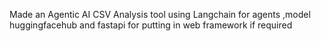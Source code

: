 Made an Agentic AI CSV Analysis tool using Langchain for agents ,model huggingfacehub and fastapi for putting in web framework if required
